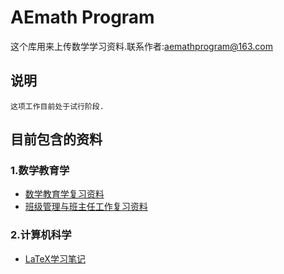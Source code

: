 # AEmath Program
这个库用来上传数学学习资料.联系作者:aemathprogram@163.com
## 说明
```
这项工作目前处于试行阶段.
```
## 目前包含的资料
### 1.数学教育学
* [数学教育学复习资料](https://maiimg.com/dec/a96353406594@pdf)
* [班级管理与班主任工作复习资料](https://maiimg.com/dec/a93069409312@pdf)

### 2.计算机科学
* [LaTeX学习笔记](https://maiimg.com/dec/a90255413365@pdf)
